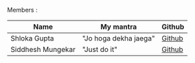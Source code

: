 Members :

| Name             | My mantra                                                   | Github                                              |
|------------------|-------------------------------------------------------------|-----------------------------------------------------|  
| Shloka Gupta     | "Jo hoga dekha jaega"                                       | [Github](https://github.com/chicken-biryani)        |
| Siddhesh Mungekar| "Just do it"                                                | [Github](https://github.com/MSid01)                 |